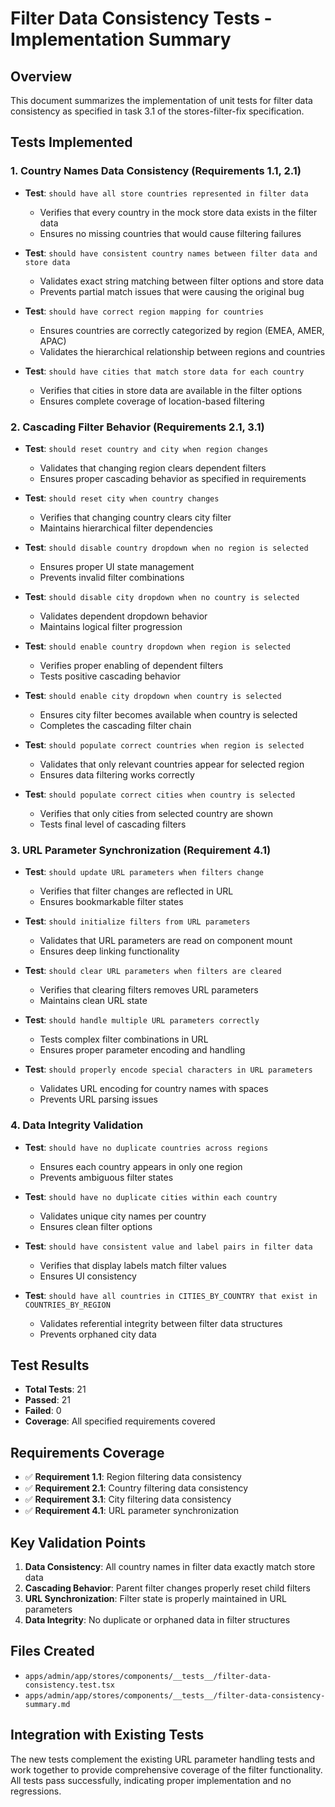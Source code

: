 # Filter Data Consistency Tests - Implementation Summary

## Overview
This document summarizes the implementation of unit tests for filter data consistency as specified in task 3.1 of the stores-filter-fix specification.

## Tests Implemented

### 1. Country Names Data Consistency (Requirements 1.1, 2.1)
- **Test**: `should have all store countries represented in filter data`
  - Verifies that every country in the mock store data exists in the filter data
  - Ensures no missing countries that would cause filtering failures

- **Test**: `should have consistent country names between filter data and store data`
  - Validates exact string matching between filter options and store data
  - Prevents partial match issues that were causing the original bug

- **Test**: `should have correct region mapping for countries`
  - Ensures countries are correctly categorized by region (EMEA, AMER, APAC)
  - Validates the hierarchical relationship between regions and countries

- **Test**: `should have cities that match store data for each country`
  - Verifies that cities in store data are available in the filter options
  - Ensures complete coverage of location-based filtering

### 2. Cascading Filter Behavior (Requirements 2.1, 3.1)
- **Test**: `should reset country and city when region changes`
  - Validates that changing region clears dependent filters
  - Ensures proper cascading behavior as specified in requirements

- **Test**: `should reset city when country changes`
  - Verifies that changing country clears city filter
  - Maintains hierarchical filter dependencies

- **Test**: `should disable country dropdown when no region is selected`
  - Ensures proper UI state management
  - Prevents invalid filter combinations

- **Test**: `should disable city dropdown when no country is selected`
  - Validates dependent dropdown behavior
  - Maintains logical filter progression

- **Test**: `should enable country dropdown when region is selected`
  - Verifies proper enabling of dependent filters
  - Tests positive cascading behavior

- **Test**: `should enable city dropdown when country is selected`
  - Ensures city filter becomes available when country is selected
  - Completes the cascading filter chain

- **Test**: `should populate correct countries when region is selected`
  - Validates that only relevant countries appear for selected region
  - Ensures data filtering works correctly

- **Test**: `should populate correct cities when country is selected`
  - Verifies that only cities from selected country are shown
  - Tests final level of cascading filters

### 3. URL Parameter Synchronization (Requirement 4.1)
- **Test**: `should update URL parameters when filters change`
  - Verifies that filter changes are reflected in URL
  - Ensures bookmarkable filter states

- **Test**: `should initialize filters from URL parameters`
  - Validates that URL parameters are read on component mount
  - Ensures deep linking functionality

- **Test**: `should clear URL parameters when filters are cleared`
  - Verifies that clearing filters removes URL parameters
  - Maintains clean URL state

- **Test**: `should handle multiple URL parameters correctly`
  - Tests complex filter combinations in URL
  - Ensures proper parameter encoding and handling

- **Test**: `should properly encode special characters in URL parameters`
  - Validates URL encoding for country names with spaces
  - Prevents URL parsing issues

### 4. Data Integrity Validation
- **Test**: `should have no duplicate countries across regions`
  - Ensures each country appears in only one region
  - Prevents ambiguous filter states

- **Test**: `should have no duplicate cities within each country`
  - Validates unique city names per country
  - Ensures clean filter options

- **Test**: `should have consistent value and label pairs in filter data`
  - Verifies that display labels match filter values
  - Ensures UI consistency

- **Test**: `should have all countries in CITIES_BY_COUNTRY that exist in COUNTRIES_BY_REGION`
  - Validates referential integrity between filter data structures
  - Prevents orphaned city data

## Test Results
- **Total Tests**: 21
- **Passed**: 21
- **Failed**: 0
- **Coverage**: All specified requirements covered

## Requirements Coverage
- ✅ **Requirement 1.1**: Region filtering data consistency
- ✅ **Requirement 2.1**: Country filtering data consistency  
- ✅ **Requirement 3.1**: City filtering data consistency
- ✅ **Requirement 4.1**: URL parameter synchronization

## Key Validation Points
1. **Data Consistency**: All country names in filter data exactly match store data
2. **Cascading Behavior**: Parent filter changes properly reset child filters
3. **URL Synchronization**: Filter state is properly maintained in URL parameters
4. **Data Integrity**: No duplicate or orphaned data in filter structures

## Files Created
- `apps/admin/app/stores/components/__tests__/filter-data-consistency.test.tsx`
- `apps/admin/app/stores/components/__tests__/filter-data-consistency-summary.md`

## Integration with Existing Tests
The new tests complement the existing URL parameter handling tests and work together to provide comprehensive coverage of the filter functionality. All tests pass successfully, indicating proper implementation and no regressions.